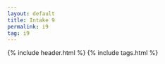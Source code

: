 ```yaml
---
layout: default
title: Intake 9
permalink: i9
tag: i9
---
```

{% include header.html %}
{% include tags.html %}
